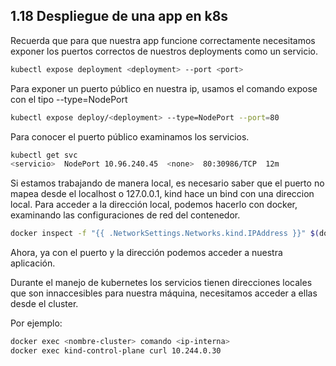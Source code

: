 ## 1.18 Despliegue de una app en k8s

Recuerda que para que nuestra app funcione correctamente necesitamos exponer los
puertos correctos de nuestros deployments como un servicio.

```bash
kubectl expose deployment <deployment> --port <port>
```

Para exponer un puerto público en nuestra ip, usamos el comando expose con el
tipo --type=NodePort

```bash
kubectl expose deploy/<deployment> --type=NodePort --port=80
```

Para conocer el puerto público examinamos los servicios.

```bash
kubectl get svc
<servicio>  NodePort 10.96.240.45  <none>  80:30986/TCP  12m
```

Si estamos trabajando de manera local, es necesario saber que el puerto no mapea
desde el localhost o 127.0.0.1, kind hace un bind con una direccion local. Para
acceder a la dirección local, podemos hacerlo con docker, examinando las
configuraciones de red del contenedor.

```bash
docker inspect -f "{{ .NetworkSettings.Networks.kind.IPAddress }}" $(docker ps --filter="name=kind-control-plane" -q)
```

Ahora, ya con el puerto y la dirección podemos acceder a nuestra aplicación.

Durante el manejo de kubernetes los servicios tienen direcciones locales que son
innaccesibles para nuestra máquina, necesitamos acceder a ellas desde el
cluster.

Por ejemplo:

```bash
docker exec <nombre-cluster> comando <ip-interna>
docker exec kind-control-plane curl 10.244.0.30
```

